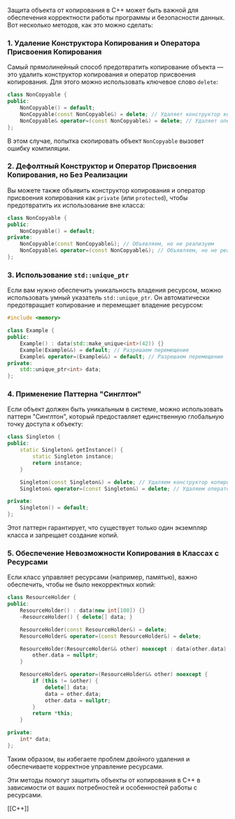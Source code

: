 Защита объекта от копирования в C++ может быть важной для обеспечения корректности работы программы и безопасности данных. Вот несколько методов, как это можно сделать:

### 1. Удаление Конструктора Копирования и Оператора Присвоения Копирования

Самый прямолинейный способ предотвратить копирование объекта — это удалить конструктор копирования и оператор присвоения копирования. Для этого можно использовать ключевое слово `delete`:

```cpp
class NonCopyable {
public:
    NonCopyable() = default;
    NonCopyable(const NonCopyable&) = delete; // Удаляет конструктор копирования
    NonCopyable& operator=(const NonCopyable&) = delete; // Удаляет оператор присвоения копирования
};
```

В этом случае, попытка скопировать объект `NonCopyable` вызовет ошибку компиляции.

### 2. Дефолтный Конструктор и Оператор Присвоения Копирования, но Без Реализации

Вы можете также объявить конструктор копирования и оператор присвоения копирования как `private` (или `protected`), чтобы предотвратить их использование вне класса:

```cpp
class NonCopyable {
public:
    NonCopyable() = default;
private:
    NonCopyable(const NonCopyable&); // Объявляем, но не реализуем
    NonCopyable& operator=(const NonCopyable&); // Объявляем, но не реализуем
};
```

### 3. Использование `std::unique_ptr`

Если вам нужно обеспечить уникальность владения ресурсом, можно использовать умный указатель `std::unique_ptr`. Он автоматически предотвращает копирование и перемещает владение ресурсом:

```cpp
#include <memory>

class Example {
public:
    Example() : data(std::make_unique<int>(42)) {}
    Example(Example&&) = default; // Разрешаем перемещение
    Example& operator=(Example&&) = default; // Разрешаем перемещение
private:
    std::unique_ptr<int> data;
};
```

### 4. Применение Паттерна "Синглтон"

Если объект должен быть уникальным в системе, можно использовать паттерн "Синглтон", который предоставляет единственную глобальную точку доступа к объекту:

```cpp
class Singleton {
public:
    static Singleton& getInstance() {
        static Singleton instance;
        return instance;
    }

    Singleton(const Singleton&) = delete; // Удаляем конструктор копирования
    Singleton& operator=(const Singleton&) = delete; // Удаляем оператор присвоения копирования

private:
    Singleton() = default;
};
```

Этот паттерн гарантирует, что существует только один экземпляр класса и запрещает создание копий.

### 5. Обеспечение Невозможности Копирования в Классах с Ресурсами

Если класс управляет ресурсами (например, памятью), важно обеспечить, чтобы не было некорректных копий:

```cpp
class ResourceHolder {
public:
    ResourceHolder() : data(new int[100]) {}
    ~ResourceHolder() { delete[] data; }

    ResourceHolder(const ResourceHolder&) = delete;
    ResourceHolder& operator=(const ResourceHolder&) = delete;

    ResourceHolder(ResourceHolder&& other) noexcept : data(other.data) {
        other.data = nullptr;
    }

    ResourceHolder& operator=(ResourceHolder&& other) noexcept {
        if (this != &other) {
            delete[] data;
            data = other.data;
            other.data = nullptr;
        }
        return *this;
    }

private:
    int* data;
};
```

Таким образом, вы избегаете проблем двойного удаления и обеспечиваете корректное управление ресурсами.

Эти методы помогут защитить объекты от копирования в C++ в зависимости от ваших потребностей и особенностей работы с ресурсами.

[[C++]]